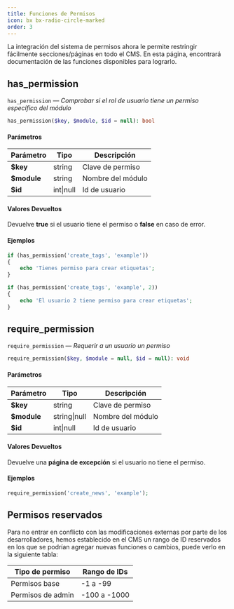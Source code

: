 ```yaml
---
title: Funciones de Permisos
icon: bx bx-radio-circle-marked
order: 3
---
```


La integración del sistema de permisos ahora le permite restringir fácilmente secciones/páginas en todo el CMS. En esta página, encontrará documentación de las funciones disponibles para lograrlo.

## has_permission

`has_permission` — _Comprobar si el rol de usuario tiene un permiso específico del módulo_

```php
has_permission($key, $module, $id = null): bool
```

#### Parámetros

| Parámetro | Tipo | Descripción |
| ------- | ------- | ------- |
| **$key** | string | Clave de permiso |
| **$module** | string | Nombre del módulo |
| **$id** | int\|null | Id de usuario |

#### Valores Devueltos

Devuelve **true** si el usuario tiene el permiso o **false** en caso de error.

#### Ejemplos

```php
if (has_permission('create_tags', 'example'))
{
    echo 'Tienes permiso para crear etiquetas';
}

if (has_permission('create_tags', 'example', 2))
{
    echo 'El usuario 2 tiene permiso para crear etiquetas';
}
```

## require_permission

`require_permission` — _Requerir a un usuario un permiso_

```php
require_permission($key, $module = null, $id = null): void
```

#### Parámetros

| Parámetro | Tipo | Descripción |
| ------- | ------- | ------- |
| **$key** | string | Clave de permiso |
| **$module** | string\|null | Nombre del módulo |
| **$id** | int\|null | Id de usuario |

#### Valores Devueltos

Devuelve una **página de excepción** si el usuario no tiene el permiso.

#### Ejemplos

```php
require_permission('create_news', 'example');
```

## Permisos reservados

Para no entrar en conflicto con las modificaciones externas por parte de los desarrolladores, hemos establecido en el CMS un rango de ID reservados en los que se podrían agregar nuevas funciones o cambios, puede verlo en la siguiente tabla:

| Tipo de permiso | Rango de IDs |
| ----------- | ---------- |
| Permisos base | -1 a -99 |
| Permisos de admin | -100 a -1000 |
